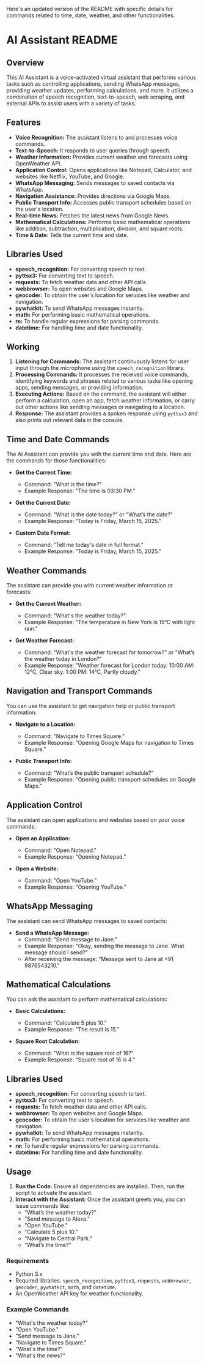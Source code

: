 Here's an updated version of the README with specific details for commands related to time, date, weather, and other functionalities.

# AI Assistant README

## Overview
This AI Assistant is a voice-activated virtual assistant that performs various tasks such as controlling applications, sending WhatsApp messages, providing weather updates, performing calculations, and more. It utilizes a combination of speech recognition, text-to-speech, web scraping, and external APIs to assist users with a variety of tasks.

## Features
- **Voice Recognition:** The assistant listens to and processes voice commands.
- **Text-to-Speech:** It responds to user queries through speech.
- **Weather Information:** Provides current weather and forecasts using OpenWeather API.
- **Application Control:** Opens applications like Notepad, Calculator, and websites like Netflix, YouTube, and Google.
- **WhatsApp Messaging:** Sends messages to saved contacts via WhatsApp.
- **Navigation Assistance:** Provides directions via Google Maps.
- **Public Transport Info:** Accesses public transport schedules based on the user's location.
- **Real-time News:** Fetches the latest news from Google News.
- **Mathematical Calculations:** Performs basic mathematical operations like addition, subtraction, multiplication, division, and square roots.
- **Time & Date:** Tells the current time and date.

## Libraries Used
- **speech_recognition:** For converting speech to text.
- **pyttsx3:** For converting text to speech.
- **requests:** To fetch weather data and other API calls.
- **webbrowser:** To open websites and Google Maps.
- **geocoder:** To obtain the user's location for services like weather and navigation.
- **pywhatkit:** To send WhatsApp messages instantly.
- **math:** For performing basic mathematical operations.
- **re:** To handle regular expressions for parsing commands.
- **datetime:** For handling time and date functionality.

## Working
1. **Listening for Commands:** The assistant continuously listens for user input through the microphone using the `speech_recognition` library.
2. **Processing Commands:** It processes the received voice commands, identifying keywords and phrases related to various tasks like opening apps, sending messages, or providing information.
3. **Executing Actions:** Based on the command, the assistant will either perform a calculation, open an app, fetch weather information, or carry out other actions like sending messages or navigating to a location.
4. **Response:** The assistant provides a spoken response using `pyttsx3` and also prints out relevant data in the console.

## Time and Date Commands
The AI Assistant can provide you with the current time and date. Here are the commands for those functionalities:

- **Get the Current Time:**
  - Command: "What is the time?"
  - Example Response: "The time is 03:30 PM."
  
- **Get the Current Date:**
  - Command: "What is the date today?" or "What’s the date?"
  - Example Response: "Today is Friday, March 15, 2025."

- **Custom Date Format:**
  - Command: "Tell me today's date in full format."
  - Example Response: "Today is Friday, March 15, 2025."

## Weather Commands
The assistant can provide you with current weather information or forecasts:

- **Get the Current Weather:**
  - Command: "What's the weather today?"
  - Example Response: "The temperature in New York is 15°C with light rain."

- **Get Weather Forecast:**
  - Command: "What's the weather forecast for tomorrow?" or "What’s the weather today in London?"
  - Example Response: "Weather forecast for London today: 10:00 AM: 12°C, Clear sky. 1:00 PM: 14°C, Partly cloudy."

## Navigation and Transport Commands
You can use the assistant to get navigation help or public transport information:

- **Navigate to a Location:**
  - Command: "Navigate to Times Square."
  - Example Response: "Opening Google Maps for navigation to Times Square."
  
- **Public Transport Info:**
  - Command: "What’s the public transport schedule?"
  - Example Response: "Opening public transport schedules on Google Maps."

## Application Control
The assistant can open applications and websites based on your voice commands:

- **Open an Application:**
  - Command: "Open Notepad."
  - Example Response: "Opening Notepad."

- **Open a Website:**
  - Command: "Open YouTube."
  - Example Response: "Opening YouTube."

## WhatsApp Messaging
The assistant can send WhatsApp messages to saved contacts:

- **Send a WhatsApp Message:**
  - Command: "Send message to Jane."
  - Example Response: "Okay, sending the message to Jane. What message should I send?"
  - After receiving the message: "Message sent to Jane at +91 9876543210."

## Mathematical Calculations
You can ask the assistant to perform mathematical calculations:

- **Basic Calculations:**
  - Command: "Calculate 5 plus 10."
  - Example Response: "The result is 15."

- **Square Root Calculation:**
  - Command: "What is the square root of 16?"
  - Example Response: "Square root of 16 is 4."

## Libraries Used
- **speech_recognition:** For converting speech to text.
- **pyttsx3:** For converting text to speech.
- **requests:** To fetch weather data and other API calls.
- **webbrowser:** To open websites and Google Maps.
- **geocoder:** To obtain the user's location for services like weather and navigation.
- **pywhatkit:** To send WhatsApp messages instantly.
- **math:** For performing basic mathematical operations.
- **re:** To handle regular expressions for parsing commands.
- **datetime:** For handling time and date functionality.

## Usage
1. **Run the Code:** Ensure all dependencies are installed. Then, run the script to activate the assistant.
2. **Interact with the Assistant:** Once the assistant greets you, you can issue commands like:
   - "What’s the weather today?"
   - "Send message to Alexa."
   - "Open YouTube."
   - "Calculate 5 plus 10."
   - "Navigate to Central Park."
   - "What’s the time?"

### Requirements
- Python 3.x
- Required libraries: `speech_recognition`, `pyttsx3`, `requests`, `webbrowser`, `geocoder`, `pywhatkit`, `math`, and `datetime`.
- An OpenWeather API key for weather functionality.

### Example Commands
- "What's the weather today?"
- "Open YouTube."
- "Send message to Jane."
- "Navigate to Times Square."
- "What's the time?"
- "What's the news?"
